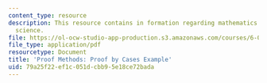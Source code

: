 ```yaml
---
content_type: resource
description: This resource contains in formation regarding mathematics for computer
  science.
file: https://ol-ocw-studio-app-production.s3.amazonaws.com/courses/6-042j-mathematics-for-computer-science-spring-2015/79a25f22ef1c051dcbb95e18ce72bada_MIT6_042JS16_ProofExample.pdf
file_type: application/pdf
resourcetype: Document
title: 'Proof Methods: Proof by Cases Example'
uid: 79a25f22-ef1c-051d-cbb9-5e18ce72bada
---
```

